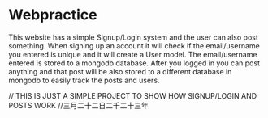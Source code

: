 # Webpractice
This website has a simple Signup/Login system and the user can also post something.
When signing up an account it will check if the email/username you entered is unique and it will create a User model. The email/username entered is stored to a mongodb database. After you logged in you can post anything and that post will be also stored to a different database in mongodb to easily track the posts and users.

// THIS IS JUST A SIMPLE PROJECT TO SHOW HOW SIGNUP/LOGIN AND POSTS WORK
//三月二十二日二千二十三年
